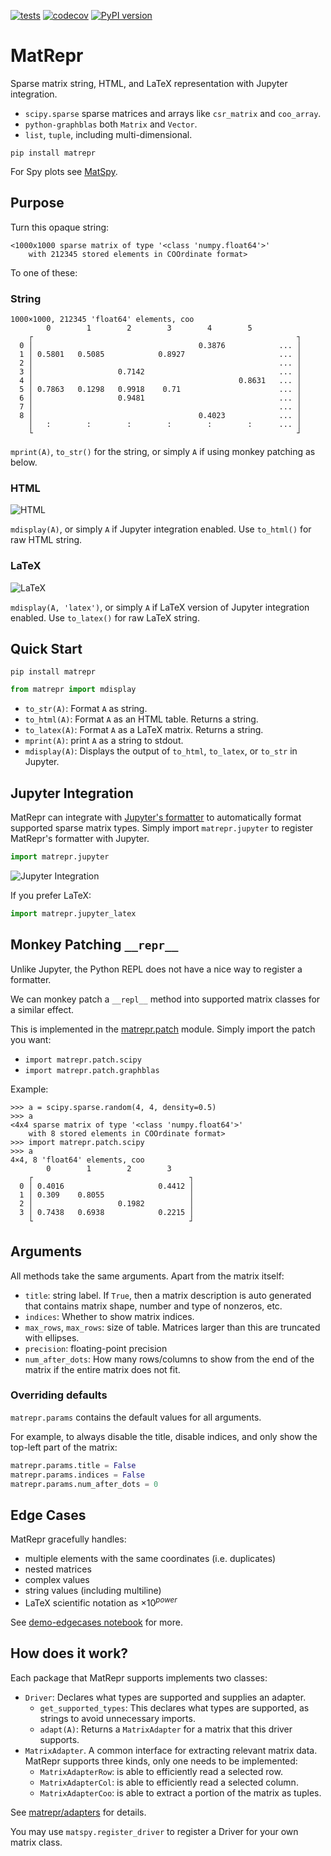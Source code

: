 [![tests](https://github.com/alugowski/matrepr/actions/workflows/tests.yml/badge.svg)](https://github.com/alugowski/matrepr/actions/workflows/tests.yml)
[![codecov](https://codecov.io/gh/alugowski/matrepr/graph/badge.svg?token=e9QEAd57gz)](https://codecov.io/gh/alugowski/matrepr)
[![PyPI version](https://badge.fury.io/py/matrepr.svg)](https://pypi.org/project/matrepr/)

# MatRepr

Sparse matrix string, HTML, and LaTeX representation with Jupyter integration. 

* `scipy.sparse` sparse matrices and arrays like `csr_matrix` and `coo_array`.
* `python-graphblas` both `Matrix` and `Vector`.
* `list`, `tuple`, including multi-dimensional.

```shell
pip install matrepr
```

For Spy plots see [MatSpy](https://github.com/alugowski/matspy).

## Purpose

Turn this opaque string:
```
<1000x1000 sparse matrix of type '<class 'numpy.float64'>'
	with 212345 stored elements in COOrdinate format>
```

To one of these:

### String

```
1000×1000, 212345 'float64' elements, coo
        0        1        2        3        4        5     
    ┌                                                           ┐
  0 │                                     0.3876            ... │
  1 │ 0.5801   0.5085            0.8927                     ... │
  2 │                                                       ... │
  3 │                   0.7142                              ... │
  4 │                                              0.8631   ... │
  5 │ 0.7863   0.1298   0.9918    0.71                      ... │
  6 │                   0.9481                              ... │
  7 │                                                       ... │
  8 │                                     0.4023            ... │
    │   :        :        :        :        :        :      ... │
    └                                                           ┘
```

`mprint(A)`, `to_str()` for the string, or simply `A` if using monkey patching as below.

### HTML
![HTML](doc/images/html.png)

`mdisplay(A)`, or simply `A` if Jupyter integration enabled. Use `to_html()` for raw HTML string.

### LaTeX
![LaTeX](doc/images/latex.png)

`mdisplay(A, 'latex')`, or simply `A` if LaTeX version of Jupyter integration enabled. Use `to_latex()` for raw LaTeX string.


## Quick Start

```shell
pip install matrepr
```

```python
from matrepr import mdisplay
```

* `to_str(A)`: Format `A` as string.
* `to_html(A)`: Format `A` as an HTML table. Returns a string.
* `to_latex(A)`: Format `A` as a LaTeX matrix. Returns a string.
* `mprint(A)`: print `A` as a string to stdout.
* `mdisplay(A)`: Displays the output of `to_html`, `to_latex`, or `to_str` in Jupyter.

## Jupyter Integration

MatRepr can integrate with [Jupyter's formatter](https://ipython.readthedocs.io/en/stable/config/integrating.html)
to automatically format supported sparse matrix types. Simply import `matrepr.jupyter` to register MatRepr's formatter
with Jupyter.

```python
import matrepr.jupyter
```

![Jupyter Integration](doc/images/jupyter_register.png)

If you prefer LaTeX:
```python
import matrepr.jupyter_latex
```

## Monkey Patching `__repr__`

Unlike Jupyter, the Python REPL does not have a nice way to register a formatter.

We can monkey patch a `__repl__` method into supported matrix classes for a similar effect.

This is implemented in the [matrepr.patch](matrepr/patch) module. Simply import the patch you want:

* `import matrepr.patch.scipy`
* `import matrepr.patch.graphblas`

Example:

```
>>> a = scipy.sparse.random(4, 4, density=0.5)
>>> a
<4x4 sparse matrix of type '<class 'numpy.float64'>'
	with 8 stored elements in COOrdinate format>
>>> import matrepr.patch.scipy
>>> a
4×4, 8 'float64' elements, coo
        0        1        2        3
    ┌                                   ┐
  0 │ 0.4016                     0.4412 │
  1 │ 0.309    0.8055                   │
  2 │                   0.1982          │
  3 │ 0.7438   0.6938            0.2215 │
    └                                   ┘
```

## Arguments

All methods take the same arguments. Apart from the matrix itself:

* `title`: string label. If `True`, then a matrix description is auto generated that contains matrix shape, number and type of nonzeros, etc.
* `indices`: Whether to show matrix indices.
* `max_rows`, `max_rows`: size of table. Matrices larger than this are truncated with ellipses.
* `precision`: floating-point precision
* `num_after_dots`: How many rows/columns to show from the end of the matrix if the entire matrix does not fit.

### Overriding defaults
`matrepr.params` contains the default values for all arguments.

For example, to always disable the title, disable indices, and only show the top-left part of the matrix:

```python
matrepr.params.title = False
matrepr.params.indices = False
matrepr.params.num_after_dots = 0
```

## Edge Cases

MatRepr gracefully handles:
 * multiple elements with the same coordinates (i.e. duplicates)
 * nested matrices
 * complex values
 * string values (including multiline)
 * LaTeX scientific notation as $`\times 10^{power}`$

See [demo-edgecases notebook](doc/demo-edgecases.ipynb) for more.

## How does it work?

Each package that MatRepr supports implements two classes:

* `Driver`: Declares what types are supported and supplies an adapter.
  * `get_supported_types`: This declares what types are supported, as strings to avoid unnecessary imports.
  * `adapt(A)`: Returns a `MatrixAdapter` for a matrix that this driver supports.
* `MatrixAdapter`. A common interface for extracting relevant matrix data. MatRepr supports three kinds, only one needs to be implemented:
  * `MatrixAdapterRow`: is able to efficiently read a selected row.
  * `MatrixAdapterCol`: is able to efficiently read a selected column.
  * `MatrixAdapterCoo`: is able to extract a portion of the matrix as tuples.

See [matrepr/adapters](matrepr/adapters) for details.

You may use `matspy.register_driver` to register a Driver for your own matrix class.